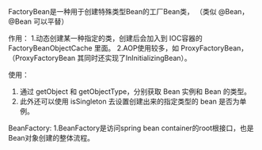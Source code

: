 FactoryBean是一种用于创建特殊类型Bean的工厂Bean类，
（类似 @Bean，@Bean 可以平替）

作用：
1.动态创建某一种指定的类，创建后会加入到 IOC容器的 FactoryBeanObjectCache 里面。
2.AOP使用较多，如 ProxyFactoryBean，
（ProxyFactoryBean 其同时还实现了InInitializingBean）。

使用：
1. 通过 getObject 和 getObjectType，分别获取 Bean 实例和 Bean 的类型。
2. 此外还可以使用 isSingleton 去设置创建出来的指定类型的 bean 是否为单例。

BeanFactory:
1.BeanFactory是访问spring bean container的root根接口，也是Bean对象创建的整体流程。
